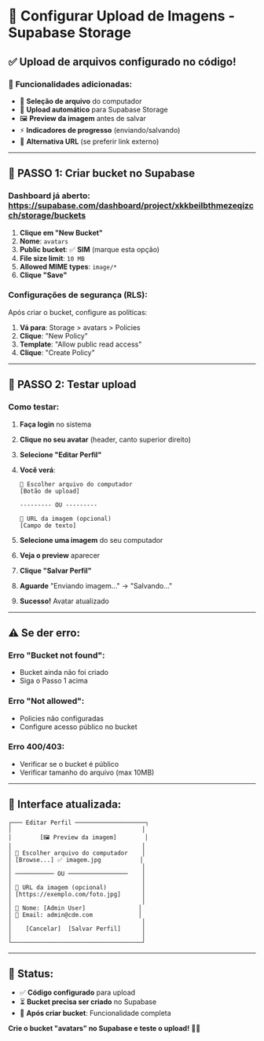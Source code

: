 # 📁 Configurar Upload de Imagens - Supabase Storage

## ✅ **Upload de arquivos configurado no código!**

### 🎯 **Funcionalidades adicionadas:**

- 📁 **Seleção de arquivo** do computador
- 🔄 **Upload automático** para Supabase Storage
- 🖼️ **Preview da imagem** antes de salvar
- ⚡ **Indicadores de progresso** (enviando/salvando)
- 🔗 **Alternativa URL** (se preferir link externo)

---

## 🔧 **PASSO 1: Criar bucket no Supabase**

### **Dashboard já aberto:** https://supabase.com/dashboard/project/xkkbeilbthmezeqizcch/storage/buckets

1. **Clique em "New Bucket"**
2. **Nome**: `avatars`
3. **Public bucket**: ✅ **SIM** (marque esta opção)
4. **File size limit**: `10 MB`
5. **Allowed MIME types**: `image/*`
6. **Clique "Save"**

### **Configurações de segurança (RLS):**

Após criar o bucket, configure as políticas:

1. **Vá para**: Storage > avatars > Policies
2. **Clique**: "New Policy"
3. **Template**: "Allow public read access"
4. **Clique**: "Create Policy"

---

## 🧪 **PASSO 2: Testar upload**

### **Como testar:**

1. **Faça login** no sistema
2. **Clique no seu avatar** (header, canto superior direito)
3. **Selecione "Editar Perfil"**
4. **Você verá**:

   ```
   📁 Escolher arquivo do computador
   [Botão de upload]

   --------- OU ---------

   🔗 URL da imagem (opcional)
   [Campo de texto]
   ```

5. **Selecione uma imagem** do seu computador
6. **Veja o preview** aparecer
7. **Clique "Salvar Perfil"**
8. **Aguarde** "Enviando imagem..." → "Salvando..."
9. **Sucesso!** Avatar atualizado

---

## ⚠️ **Se der erro:**

### **Erro "Bucket not found":**

- Bucket ainda não foi criado
- Siga o Passo 1 acima

### **Erro "Not allowed":**

- Policies não configuradas
- Configure acesso público no bucket

### **Erro 400/403:**

- Verificar se o bucket é público
- Verificar tamanho do arquivo (max 10MB)

---

## 🎨 **Interface atualizada:**

```
┌─── Editar Perfil ────────────────────┐
│                                     │
│        [🖼️ Preview da imagem]        │
│                                     │
│ 📁 Escolher arquivo do computador    │
│ [Browse...] ✅ imagem.jpg           │
│                                     │
│ ─────────── OU ─────────────────    │
│                                     │
│ 🔗 URL da imagem (opcional)          │
│ [https://exemplo.com/foto.jpg]      │
│                                     │
│ 👤 Nome: [Admin User]               │
│ 📧 Email: admin@cdm.com             │
│                                     │
│    [Cancelar]  [Salvar Perfil]      │
│                                     │
└─────────────────────────────────────┘
```

---

## 🚀 **Status:**

- ✅ **Código configurado** para upload
- ⏳ **Bucket precisa ser criado** no Supabase
- 🎯 **Após criar bucket**: Funcionalidade completa

**Crie o bucket "avatars" no Supabase e teste o upload!** 📁✨
